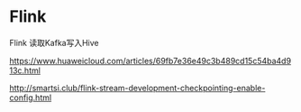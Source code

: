 # Flink

Flink 读取Kafka写入Hive

https://www.huaweicloud.com/articles/69fb7e36e49c3b489cd15c54ba4d913c.html

http://smartsi.club/flink-stream-development-checkpointing-enable-config.html
